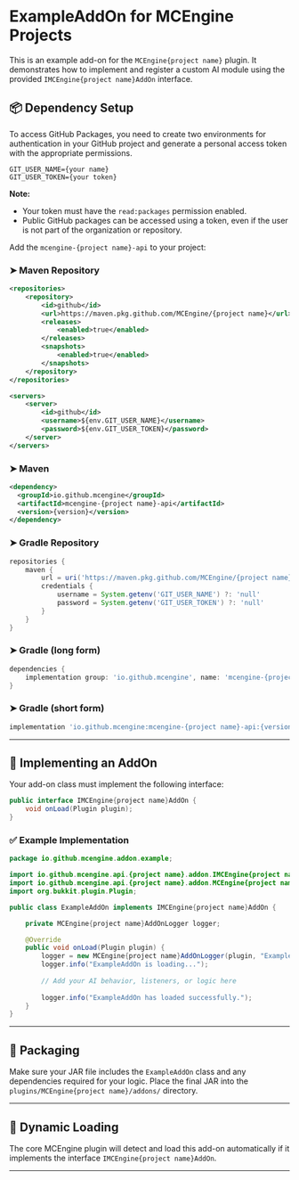 # ExampleAddOn for MCEngine Projects

This is an example add-on for the `MCEngine{project name}` plugin. It demonstrates how to implement and register a custom AI module using the provided `IMCEngine{project name}AddOn` interface.

## 📦 Dependency Setup

To access GitHub Packages, you need to create two environments for authentication in your GitHub project and generate a personal access token with the appropriate permissions.

```env
GIT_USER_NAME={your name}
GIT_USER_TOKEN={your token}
```

**Note:**
- Your token must have the `read:packages` permission enabled.
- Public GitHub packages can be accessed using a token, even if the user is not part of the organization or repository.

Add the `mcengine-{project name}-api` to your project:

### ➤ Maven Repository
```xml
<repositories>
    <repository>
        <id>github</id>
        <url>https://maven.pkg.github.com/MCEngine/{project name}</url>
        <releases>
            <enabled>true</enabled>
        </releases>
        <snapshots>
            <enabled>true</enabled>
        </snapshots>
    </repository>
</repositories>

<servers>
    <server>
        <id>github</id>
        <username>${env.GIT_USER_NAME}</username>
        <password>${env.GIT_USER_TOKEN}</password>
    </server>
</servers>
```

### ➤ Maven
```xml
<dependency>
  <groupId>io.github.mcengine</groupId>
  <artifactId>mcengine-{project name}-api</artifactId>
  <version>{version}</version>
</dependency>
```

### ➤ Gradle Repository
```groovy
repositories {
    maven {
        url = uri('https://maven.pkg.github.com/MCEngine/{project name}')
        credentials {
            username = System.getenv('GIT_USER_NAME') ?: 'null'
            password = System.getenv('GIT_USER_TOKEN') ?: 'null'
        }
    }
}
```

### ➤ Gradle (long form)
```groovy
dependencies {
    implementation group: 'io.github.mcengine', name: 'mcengine-{project name}-api', version: '{version}'
}
```

### ➤ Gradle (short form)
```groovy
implementation 'io.github.mcengine:mcengine-{project name}-api:{version}'
```

---

## 🧩 Implementing an AddOn

Your add-on class must implement the following interface:

```java
public interface IMCEngine{project name}AddOn {
    void onLoad(Plugin plugin);
}
```

### ✅ Example Implementation

```java
package io.github.mcengine.addon.example;

import io.github.mcengine.api.{project name}.addon.IMCEngine{project name}AddOn;
import io.github.mcengine.api.{project name}.addon.MCEngine{project name}AddOnLogger;
import org.bukkit.plugin.Plugin;

public class ExampleAddOn implements IMCEngine{project name}AddOn {

    private MCEngine{project name}AddOnLogger logger;

    @Override
    public void onLoad(Plugin plugin) {
        logger = new MCEngine{project name}AddOnLogger(plugin, "ExampleAddOn");
        logger.info("ExampleAddOn is loading...");
        
        // Add your AI behavior, listeners, or logic here
        
        logger.info("ExampleAddOn has loaded successfully.");
    }
}
```

---

## 📁 Packaging

Make sure your JAR file includes the `ExampleAddOn` class and any dependencies required for your logic. Place the final JAR into the `plugins/MCEngine{project name}/addons/` directory.

---

## 🔄 Dynamic Loading

The core MCEngine plugin will detect and load this add-on automatically if it implements the interface `IMCEngine{project name}AddOn`.

---
